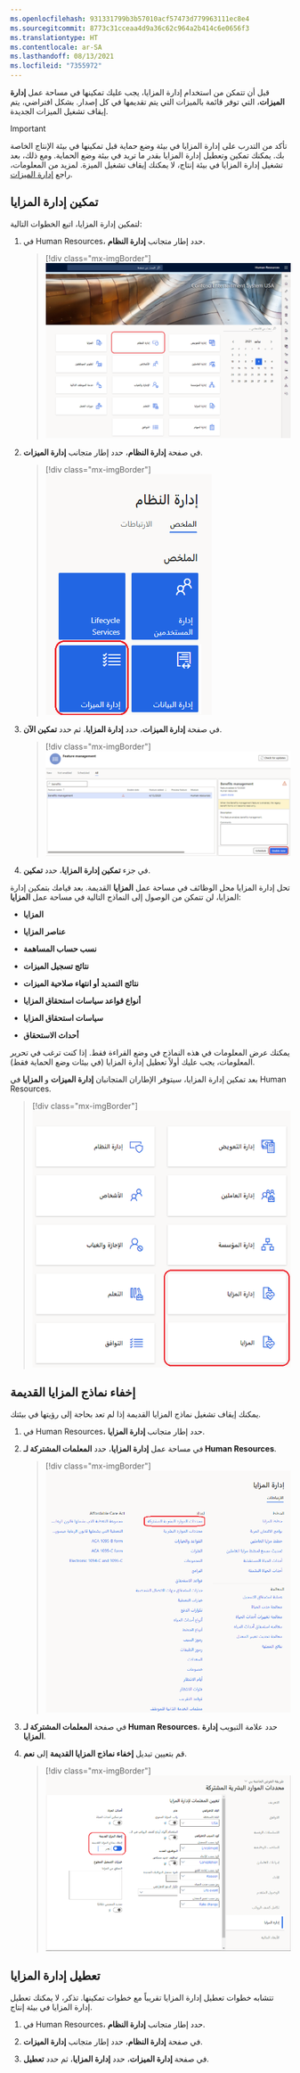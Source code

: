 ```yaml
---
ms.openlocfilehash: 931331799b3b57010acf57473d779963111ec8e4
ms.sourcegitcommit: 8773c31cceaa4d9a36c62c964a2b414c6e0656f3
ms.translationtype: HT
ms.contentlocale: ar-SA
ms.lasthandoff: 08/13/2021
ms.locfileid: "7355972"
---
```

قبل أن تتمكن من استخدام إدارة المزايا، يجب عليك تمكينها في مساحة عمل **إدارة الميزات**، التي توفر قائمة بالميزات التي يتم تقديمها في كل إصدار. بشكل افتراضي، يتم إيقاف تشغيل الميزات الجديدة.

> [!IMPORTANT]
> تأكد من التدرب على إدارة المزايا في بيئة وضع حماية قبل تمكينها في بيئة الإنتاج الخاصة بك. يمكنك تمكين وتعطيل إدارة المزايا بقدر ما تريد في بيئة وضع الحماية. ومع ذلك، بعد تشغيل إدارة المزايا في بيئة إنتاج، لا يمكنك إيقاف تشغيل الميزة. لمزيد من المعلومات، راجع [إدارة الميزات](/dynamics365/human-resources/hr-admin-manage-features/?azure-portal=true).

## <a name="enable-benefits-management"></a>تمكين إدارة المزايا

لتمكين إدارة المزايا، اتبع الخطوات التالية:

1. في Human Resources، حدد إطار متجانب **إدارة النظام**.
   > [!div class="mx-imgBorder"]
   > [![لقطة شاشة لـ Human Resources مع تمييز زر إدارة النظام](../media/benefits-management-system-administration.png)](../media/benefits-management-system-administration.png#lightbox)

1. في صفحة **إدارة النظام**، حدد إطار متجانب **إدارة الميزات**.
   > [!div class="mx-imgBorder"]
   > [![لقطة شاشة لصفحة إدارة النظام مع تمييز إدارة الميزات.](../media/benefits-management-feature-management.png)](../media/benefits-management-feature-management.png#lightbox)

1. في صفحة **إدارة الميزات**، حدد **إدارة المزايا**، ثم حدد **تمكين الآن**.
   > [!div class="mx-imgBorder"]
   > [![لقطة شاشة لإدارة المزايا مع تمييز الزر "تمكين الآن".](../media/benefits-management-enable-now.png)](../media/benefits-management-enable-now.png#lightbox)

1. في جزء **تمكين إدارة المزايا**، حدد **تمكين**.

تحل إدارة المزايا محل الوظائف في مساحة عمل **المزايا** القديمة. بعد قيامك بتمكين إدارة المزايا، لن تتمكن من الوصول إلى النماذج التالية في مساحة عمل **المزايا**:

- **المزايا‬**

- **عناصر المزايا**

- **نسب حساب المساهمة**

- **نتائج تسجيل الميزات**

- **نتائج التمديد أو انتهاء صلاحية الميزات**

- **أنواع قواعد سياسات استحقاق المزايا**

- **سياسات استحقاق المزايا**

- **أحداث الاستحقاق**

يمكنك عرض المعلومات في هذه النماذج في وضع القراءة فقط. إذا كنت ترغب في تحرير المعلومات، يجب عليك أولاً تعطيل إدارة المزايا (في بيئات وضع الحماية فقط).

بعد تمكين إدارة المزايا، سيتوفر الإطاران المتجانبان **إدارة الميزات** و **المزايا** في Human Resources.

> [!div class="mx-imgBorder"]
> [![لقطة شاشة للإطارين المتجانبين إدارة المزايا والمزايا.](../media/benefits-management-tiles.png)](../media/benefits-management-tiles.png#lightbox)

## <a name="hide-legacy-benefit-forms"></a>إخفاء نماذج المزايا القديمة

يمكنك إيقاف تشغيل نماذج المزايا القديمة إذا لم تعد بحاجة إلى رؤيتها في بيئتك.

1. في Human Resources، حدد إطار متجانب **إدارة المزايا**.

1. في مساحة عمل **إدارة المزايا**، حدد **المعلمات المشتركة لـ Human Resources‬**.
   > [!div class="mx-imgBorder"]
   > [![لقطة شاشة لمساحة عمل إدارة المزايا مع تمييز المعلمات المشتركة لـ Human Resources.](../media/benefits-management-shared-parameters.png)](../media/benefits-management-shared-parameters.png#lightbox)

1. في صفحة **المعلمات المشتركة لـ Human Resources**، حدد علامة التبويب **إدارة المزايا**.

1. قم بتعيين تبديل **إخفاء نماذج المزايا القديمة** إلى **نعم**.
   > [!div class="mx-imgBorder"]
   > [![لقطة شاشة للمعلمات المشتركة لـ Human Resources مع تشغيل تبديل إخفاء نماذج المزايا القديمة.](../media/benefits-management-hide-legacy.png)](../media/benefits-management-hide-legacy.png#lightbox)

## <a name="disable-benefits-management"></a>تعطيل إدارة المزايا

تتشابه خطوات تعطيل إدارة المزايا تقريباً مع خطوات تمكينها. تذكر، لا يمكنك تعطيل إدارة المزايا في بيئة إنتاج.

1. في Human Resources، حدد إطار متجانب **إدارة النظام**.

1. في صفحة **إدارة النظام**، حدد إطار متجانب **إدارة الميزات**.

1. في صفحة **إدارة الميزات**، حدد **إدارة المزايا**، ثم حدد **تعطيل**.

